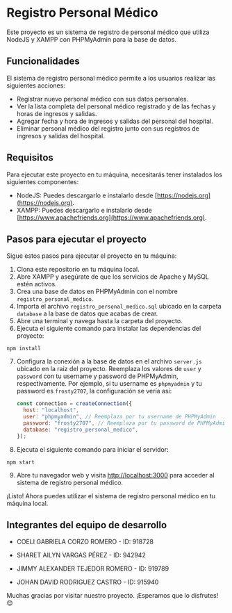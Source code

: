 # Registro Personal Médico

Este proyecto es un sistema de registro de personal médico que utiliza NodeJS y XAMPP con PHPMyAdmin para la base de datos.

## Funcionalidades

El sistema de registro personal médico permite a los usuarios realizar las siguientes acciones:

- Registrar nuevo personal médico con sus datos personales.
- Ver la lista completa del personal médico registrado y de las fechas y horas de ingresos y salidas.
- Agregar fecha y hora de ingresos y salidas del personal del hospital.
- Eliminar personal médico del registro junto con sus registros de ingresos y salidas del hospital.

## Requisitos

Para ejecutar este proyecto en tu máquina, necesitarás tener instalados los siguientes componentes:

- NodeJS: Puedes descargarlo e instalarlo desde [https://nodejs.org](https://nodejs.org).
- XAMPP: Puedes descargarlo e instalarlo desde [https://www.apachefriends.org](https://www.apachefriends.org).

## Pasos para ejecutar el proyecto

Sigue estos pasos para ejecutar el proyecto en tu máquina:

1. Clona este repositorio en tu máquina local.
2. Abre XAMPP y asegúrate de que los servicios de Apache y MySQL estén activos.
3. Crea una base de datos en PHPMyAdmin con el nombre `registro_personal_medico`.
4. Importa el archivo `registro_personal_medico.sql` ubicado en la carpeta `database` a la base de datos que acabas de crear.
5. Abre una terminal y navega hasta la carpeta del proyecto.
6. Ejecuta el siguiente comando para instalar las dependencias del proyecto:

  ```
  npm install
  ```

7. Configura la conexión a la base de datos en el archivo `server.js` ubicado en la raiz del proyecto. Reemplaza los valores de `user` y `password` con tu username y password de PHPMyAdmin, respectivamente. Por ejemplo, si tu username es `phpmyadmin` y tu password es `frosty2707`, la configuración se vería así:
  
    ```javascript
    const connection = createConnection({
      host: "localhost",
      user: "phpmyadmin", // Reemplaza por tu username de PHPMyAdmin
      password: "frosty2707", // Reemplaza por tu password de PHPMyAdmin
      database: "registro_personal_medico",
    });
    ```
8. Ejecuta el siguiente comando para iniciar el servidor:

  ```
  npm start
  ```

9. Abre tu navegador web y visita [http://localhost:3000](http://localhost:3000) para acceder al sistema de registro personal médico.

¡Listo! Ahora puedes utilizar el sistema de registro personal médico en tu máquina local.

## Integrantes del equipo de desarrollo
- COELI GABRIELA CORZO ROMERO - ID: 918728

- SHARET AILYN VARGAS PÉREZ - ID: 942942

- JIMMY ALEXANDER TEJEDOR ROMERO - ID: 919789

- JOHAN DAVID RODRIGUEZ CASTRO - ID: 915940

Muchas gracias por visitar nuestro proyecto. ¡Esperamos que lo disfrutes! 😊



